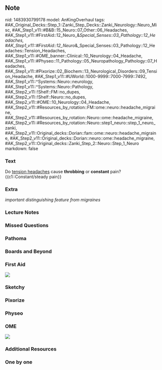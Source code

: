 ## Note
nid: 1483930799178
model: AnKingOverhaul
tags: #AK_Original_Decks::Step_1::Zanki_Step_Decks::Zanki_Neurology::Neuro_Misc, #AK_Step1_v11::#B&B::15_Neuro::07_Other::06_Headaches, #AK_Step1_v11::#FirstAid::12_Neuro_&_Special_Senses::03_Pathology::12_Headaches, #AK_Step1_v11::#FirstAid::12_Neuro_&_Special_Senses::03_Pathology::12_Headaches::Tension_Headaches, #AK_Step1_v11::#OME_banner::Clinical::10_Neurology::04_Headache, #AK_Step1_v11::#Physeo::11_Pathology::05_Neuropathology_Pathology::07_Headaches, #AK_Step1_v11::#Pixorize::02_Biochem::13_Neurological_Disorders::09_Tension_Headache, #AK_Step1_v11::#UWorld::1000-9999::7000-7999::7492, #AK_Step1_v11::^Systems::Neuro::neurology, #AK_Step1_v11::^Systems::Neuro::Pathology, #AK_Step2_v11::!Shelf::FM::no_dupes, #AK_Step2_v11::!Shelf::Neuro::no_dupes, #AK_Step2_v11::#OME::10_Neurology::04_Headache, #AK_Step2_v11::#Resources_by_rotation::FM::ome::neuro::headache_migraine, #AK_Step2_v11::#Resources_by_rotation::Neuro::ome::headache_migraine, #AK_Step2_v11::#Resources_by_rotation::Neuro::step1_neuro::step_1_neuro_zanki, #AK_Step2_v11::Original_decks::Dorian::fam::ome::neuro::headache_migraine, #AK_Step2_v11::Original_decks::Dorian::neuro::ome::headache_migraine, #AK_Step2_v11::Original_decks::Zanki_Step_2::Neuro::Step_1_Neuro
markdown: false

### Text
<div>
  Do <u>tension headaches</u> cause <b>throbbing</b> or
  <b>constant</b> pain?
</div>
<div>
  {{c1::Constant/steady pain}}
</div>

### Extra
<i>important distinguishing feature from migraines</i>

### Lecture Notes


### Missed Questions


### Pathoma


### Boards and Beyond


### First Aid
<img src="tmp_q5xwnk1.png">

### Sketchy


### Pixorize


### Physeo


### OME
<div class="ome-widget">
  <a href=
  "https://onlinemeded.org/spa/neurology/headache/acquire?ref=anki">
  <img src="_OME_AnkiFlashcards_Lesson_2.png"></a>
</div>

### Additional Resources


### One by one

